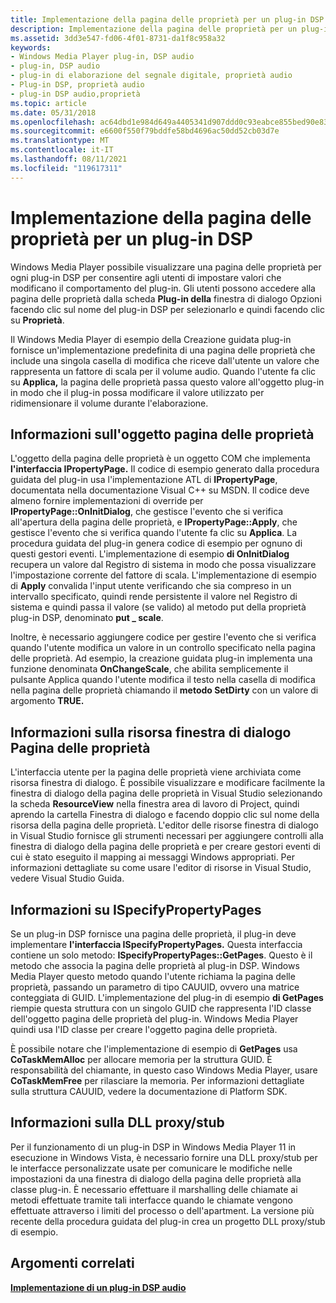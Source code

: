 ```yaml
---
title: Implementazione della pagina delle proprietà per un plug-in DSP
description: Implementazione della pagina delle proprietà per un plug-in DSP
ms.assetid: 3dd3e547-fd06-4f01-8731-da1f8c958a32
keywords:
- Windows Media Player plug-in, DSP audio
- plug-in, DSP audio
- plug-in di elaborazione del segnale digitale, proprietà audio
- Plug-in DSP, proprietà audio
- plug-in DSP audio,proprietà
ms.topic: article
ms.date: 05/31/2018
ms.openlocfilehash: ac64dbd1e984d649a4405341d907ddd0c93eabce855bed90e83f698b778a3a2e
ms.sourcegitcommit: e6600f550f79bddfe58bd4696ac50dd52cb03d7e
ms.translationtype: MT
ms.contentlocale: it-IT
ms.lasthandoff: 08/11/2021
ms.locfileid: "119617311"
---
```

# <a name="implementing-the-property-page-for-a-dsp-plug-in"></a>Implementazione della pagina delle proprietà per un plug-in DSP

Windows Media Player possibile visualizzare una pagina delle proprietà per ogni plug-in DSP per consentire agli utenti di impostare valori che modificano il comportamento del plug-in. Gli utenti possono accedere alla pagina delle proprietà dalla scheda **Plug-in della** finestra di dialogo Opzioni facendo clic sul nome del plug-in DSP per selezionarlo e quindi facendo clic su **Proprietà**.

Il Windows Media Player di esempio della Creazione guidata plug-in fornisce un'implementazione predefinita di una pagina delle proprietà che include una singola casella di modifica che riceve dall'utente un valore che rappresenta un fattore di scala per il volume audio. Quando l'utente fa clic su **Applica,** la pagina delle proprietà passa questo valore all'oggetto plug-in in modo che il plug-in possa modificare il valore utilizzato per ridimensionare il volume durante l'elaborazione.

## <a name="about-the-property-page-object"></a>Informazioni sull'oggetto pagina delle proprietà

L'oggetto della pagina delle proprietà è un oggetto COM che implementa **l'interfaccia IPropertyPage.** Il codice di esempio generato dalla procedura guidata del plug-in usa l'implementazione ATL di **IPropertyPage**, documentata nella documentazione Visual C++ su MSDN. Il codice deve almeno fornire implementazioni di override per **IPropertyPage::OnInitDialog**, che gestisce l'evento che si verifica all'apertura della pagina delle proprietà, e **IPropertyPage::Apply**, che gestisce l'evento che si verifica quando l'utente fa clic su **Applica**. La procedura guidata del plug-in genera codice di esempio per ognuno di questi gestori eventi. L'implementazione di esempio **di OnInitDialog** recupera un valore dal Registro di sistema in modo che possa visualizzare l'impostazione corrente del fattore di scala. L'implementazione di esempio di **Apply** convalida l'input utente verificando che sia compreso in un intervallo specificato, quindi rende persistente il valore nel Registro di sistema e quindi passa il valore (se valido) al metodo put della proprietà plug-in DSP, denominato **put \_ scale**.

Inoltre, è necessario aggiungere codice per gestire l'evento che si verifica quando l'utente modifica un valore in un controllo specificato nella pagina delle proprietà. Ad esempio, la creazione guidata plug-in implementa una funzione  denominata **OnChangeScale**, che abilita semplicemente il pulsante Applica quando l'utente modifica il testo nella casella di modifica nella pagina delle proprietà chiamando il **metodo SetDirty** con un valore di argomento **TRUE.**

## <a name="about-the-property-page-dialog-resource"></a>Informazioni sulla risorsa finestra di dialogo Pagina delle proprietà

L'interfaccia utente per la pagina delle proprietà viene archiviata come risorsa finestra di dialogo. È possibile visualizzare e modificare facilmente la finestra di dialogo della pagina delle proprietà in Visual Studio selezionando  la scheda **ResourceView** nella finestra area di lavoro di Project, quindi aprendo la cartella Finestra di dialogo e facendo doppio clic sul nome della risorsa della pagina delle proprietà. L'editor delle risorse finestra di dialogo in Visual Studio fornisce gli strumenti necessari per aggiungere controlli alla finestra di dialogo della pagina delle proprietà e per creare gestori eventi di cui è stato eseguito il mapping ai messaggi Windows appropriati. Per informazioni dettagliate su come usare l'editor di risorse in Visual Studio, vedere Visual Studio Guida.

## <a name="about-ispecifypropertypages"></a>Informazioni su ISpecifyPropertyPages

Se un plug-in DSP fornisce una pagina delle proprietà, il plug-in deve implementare **l'interfaccia ISpecifyPropertyPages.** Questa interfaccia contiene un solo metodo: **ISpecifyPropertyPages::GetPages**. Questo è il metodo che associa la pagina delle proprietà al plug-in DSP. Windows Media Player questo metodo quando l'utente richiama la pagina delle proprietà, passando un parametro di tipo CAUUID, ovvero una matrice conteggiata di GUID. L'implementazione del plug-in di esempio **di GetPages** riempie questa struttura con un singolo GUID che rappresenta l'ID classe dell'oggetto pagina delle proprietà del plug-in. Windows Media Player quindi usa l'ID classe per creare l'oggetto pagina delle proprietà.

È possibile notare che l'implementazione di esempio di **GetPages** usa **CoTaskMemAlloc** per allocare memoria per la struttura GUID. È responsabilità del chiamante, in questo caso Windows Media Player, usare **CoTaskMemFree** per rilasciare la memoria. Per informazioni dettagliate sulla struttura CAUUID, vedere la documentazione di Platform SDK.

## <a name="about-the-proxystub-dll"></a>Informazioni sulla DLL proxy/stub

Per il funzionamento di un plug-in DSP in Windows Media Player 11 in esecuzione in Windows Vista, è necessario fornire una DLL proxy/stub per le interfacce personalizzate usate per comunicare le modifiche nelle impostazioni da una finestra di dialogo della pagina delle proprietà alla classe plug-in. È necessario effettuare il marshalling delle chiamate ai metodi effettuate tramite tali interfacce quando le chiamate vengono effettuate attraverso i limiti del processo o dell'apartment. La versione più recente della procedura guidata del plug-in crea un progetto DLL proxy/stub di esempio.

## <a name="related-topics"></a>Argomenti correlati

<dl> <dt>

[**Implementazione di un plug-in DSP audio**](implementing-an-audio-dsp-plug-in.md)
</dt> </dl>

 

 




